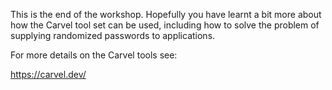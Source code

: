 This is the end of the workshop. Hopefully you have learnt a bit more about
how the Carvel tool set can be used, including how to solve the problem of
supplying randomized passwords to applications.

For more details on the Carvel tools see:

https://carvel.dev/
